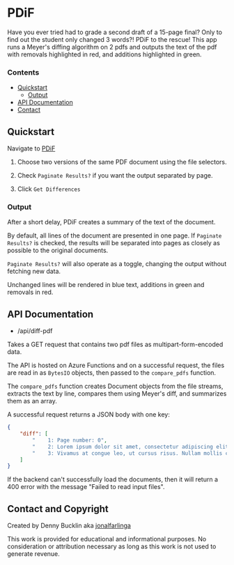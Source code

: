 # PDiF
Have you ever tried had to grade a second draft of a 15-page final? Only to find out the student only changed 3 words?! PDiF to the rescue! This app runs a Meyer's diffing algorithm on 2 pdfs and outputs the text of the pdf with removals highlighted in red, and additions highlighted in green.

### Contents

- [Quickstart](#quickstart)
  - [Output](#output)
- [API Documentation](#api-documentation)
- [Contact](#contact-and-copyright)

## Quickstart

Navigate to [PDiF](https://pdiff.proficientdr.com)

1. Choose two versions of the same PDF document using the file selectors.

2. Check `Paginate Results?` if you want the output separated by page.

3. Click `Get Differences`

### Output

After a short delay, PDiF creates a summary of the text of the document.

By default, all lines of the document are presented in one page. If `Paginate Results?` is checked, the results will be separated into pages as closely as possible to the original documents.

`Paginate Results?` will also operate as a toggle, changing the output without fetching new data.

Unchanged lines will be rendered in blue text, additions in green and removals in red.

## API Documentation

- /api/diff-pdf

Takes a GET request that contains two pdf files as multipart-form-encoded data.

The API is hosted on Azure Functions and on a successful request, the files are read in as `BytesIO` objects, then passed to the `compare_pdfs` function.

The `compare_pdfs` function creates Document objects from the file streams, extracts the text by line, compares them using Meyer's diff, and summarizes them as an array.

A successful request returns a JSON body with one key:

```json
{
    "diff": [
        "    1: Page number: 0",
        "    2: Lorem ipsum dolor sit amet, consectetur adipiscing elit. Duis luctus mauris id molestie sagittis."
        "    3: Vivamus at congue leo, ut cursus risus. Nullam mollis condimentum dolor et mattis. Ut id mi eget"
    ]
}
```

If the backend can't successfully load the documents, then it will return a 400 error with the message "Failed to read input files".

## Contact and Copyright

Created by Denny Bucklin aka [jonalfarlinga](https://github.com/jonalfarlinga)

This work is provided for educational and informational purposes. No consideration or attribution necessary as long as this work is not used to generate revenue.
